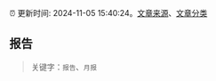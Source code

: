 :alarm_clock: 更新时间: 2024-11-05 15:40:24。[文章来源](/README.md)、[文章分类](/TAGS.md)

## 报告


> 关键字：`报告`、`月报`



